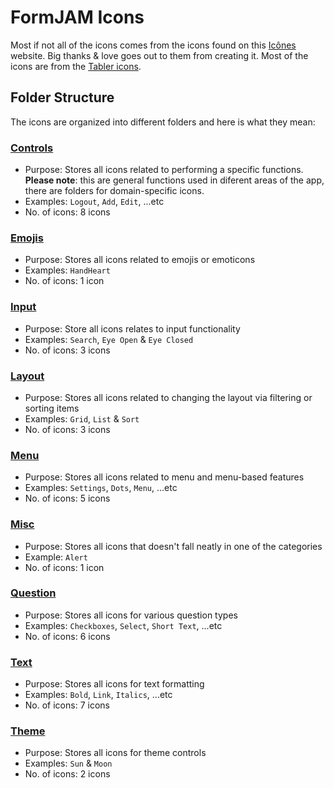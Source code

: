 # FormJAM Icons

Most if not all of the icons comes from the icons found on this [Icônes](https://icones.js.org/) website. Big thanks & love goes out to them from creating it. Most of the icons are from the [Tabler icons](https://icones.js.org/collection/tabler).

## Folder Structure

The icons are organized into different folders and here is what they mean:

### [Controls](./controls/)

- Purpose: Stores all icons related to performing a specific functions. **Please note**: this are general functions used in diferent areas of the app, there are folders for domain-specific icons.
- Examples: `Logout`, `Add`, `Edit`, ...etc
- No. of icons: 8 icons

### [Emojis](./emojis/)

- Purpose: Stores all icons related to emojis or emoticons
- Examples: `HandHeart`
- No. of icons: 1 icon

### [Input](./input/)

- Purpose: Store all icons relates to input functionality
- Examples: `Search`, `Eye Open` & `Eye Closed`
- No. of icons: 3 icons

### [Layout](./layout/)

- Purpose: Stores all icons related to changing the layout via filtering or sorting items
- Examples: `Grid`, `List` & `Sort`
- No. of icons: 3 icons

### [Menu](./menu/)

- Purpose: Stores all icons related to menu and menu-based features
- Examples: `Settings`, `Dots`, `Menu`, ...etc
- No. of icons: 5 icons

### [Misc](./misc/)

- Purpose: Stores all icons that doesn't fall neatly in one of the categories
- Example: `Alert`
- No. of icons: 1 icon

### [Question](./question/)

- Purpose: Stores all icons for various question types
- Examples: `Checkboxes`, `Select`, `Short Text`, ...etc
- No. of icons: 6 icons

### [Text](./text/)

- Purpose: Stores all icons for text formatting
- Examples: `Bold`, `Link`, `Italics`, ...etc
- No. of icons: 7 icons

### [Theme](./theme/)

- Purpose: Stores all icons for theme controls
- Examples: `Sun` & `Moon`
- No. of icons: 2 icons
